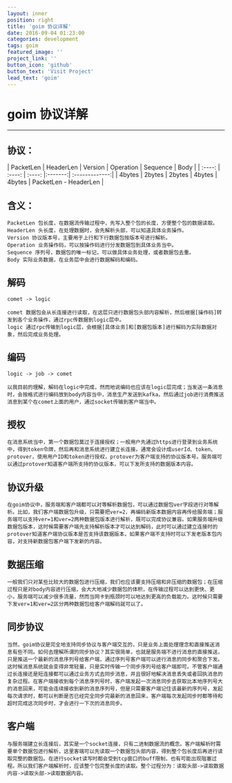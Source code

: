 ```yaml
---
layout: inner
position: right
title: 'goim 协议详解'
date: 2016-09-04 01:23:00
categories: development
tags: goim
featured_image: ''
project_link: ''
button_icon: 'github'
button_text: 'Visit Project'
lead_text: 'goim'
---
```


# goim 协议详解

---

## 协议：

| PacketLen | HeaderLen | Version | Operation | Sequence |   Body   |
| :----: | :----: | :----: |:-------:| :-------------:|
| 4bytes  | 2bytes | 2bytes |  4bytes  | 4bytes | PacketLen - HeaderLen |

## 含义：

	PacketLen 包长度，在数据流传输过程中，先写入整个包的长度，方便整个包的数据读取。
	HeaderLen 头长度，在处理数据时，会先解析头部，可以知道具体业务操作。
	Version 协议版本号，主要用于上行和下行数据包按版本号进行解析。
	Operation 业务操作码，可以按操作码进行分发数据包到具体业务当中。
	Sequence 序列号，数据包的唯一标记，可以做具体业务处理，或者数据包去重。
	Body 实际业务数据，在业务层中会进行数据解码和编码。

## 解码
	
	comet -> logic

	comet 数据包会从长连接进行读取，在这层只进行数据包头部内容解析，然后根据[操作码]转发到各个业务操作，通过rpc传数据到logic层中。
	logic 通过rpc传输到logic层，会根据[具体业务]和[数据包版本]进行解码为实际数据对象，然后完成业务处理。

## 编码

	logic -> job -> comet

	以我目前的理解，解码在logic中完成，然而地说编码也应该在logic层完成；当发送一条消息时，会按格式进行编码放到body内容当中，消息生产发送到kafka，然后通过job进行消费推送消息到某个在comet上面的用户，通过socket传输到客户端当中。

## 授权

	在消息系统当中，第一个数据包莫过于连接授权；一般用户先通过https进行登录到业务系统中，得到token令牌，然后再和消息系统进行建立长连接。通常会设计成userId、token、protover，使用用户ID和token进行授权，protover为客户端支持的协议版本号。服务端可以通过protover知道客户端所支持的协议版本，可以下发所支持的数据版本内容。

## 协议升级

	在goim协议中，服务端和客户端都可以对等解析数据包，可以通过数据包ver字段进行对等解析。比如，我们客户端数据包升级，只需要把ver=2，再编码新版本数据内容再传给服务端；服务端可以支持ver=1和ver=2两种数据包版本进行解析，既可以完成协议兼容。如果服务端升级数据包版本，这时候需要客户端先支持解析版本才可以达到解码，此时可以通过建立连接时的protover知道客户端协议版本是否支持该数据版本，如果客户端不支持时可以下发老版本包内容，对支持新数据包客户端下发新的内容。

## 数据压缩

	一般我们只对某些比较大的数据包进行压缩，我们也应该要支持压缩和非压缩的数据包；在压缩过程只是对body内容进行压缩，会大大地减少数据包的体积，在传输过程可以达到更快、更小，服务端可以减少很多流量，然而当网卡到瓶颈时可以地达到更高的负载能力。这时候只需要下发ver=1和ver=2区分两种数据包给客户端解码就可以了。

## 同步协议

	当然，goim协议是完全地支持同步协议与客户端交互的，只是业务上面处理理念和直接推送消息有些不同。如何去理解所谓的同步协议？其实很简单，也就是服务端不进行消息的直接推送，只是推送一个最新的消息序列号给客户端，通过序列号客户端可以进行消息的同步和聚合下发。这时候消息系统就会变得非常轻量，只是实时传输一个同步序列号给客户端即可。不管客户端通过长连接还是短连接都可以通过业务方式去同步消息，并且很好地解决消息丢失或者回执消息的复杂过程。在客户端接收到每个消息序列号时，客户端发起一次消息同步去获取比本地序列号大的消息回来，可能会连续接收到新的消息序列号，但是只需要客户端记住该最新的序列号，发起每次请求时，都可以判断是否已经完全同步完最新的消息回来，客户端每次发起同步时都等待和超时完成这次同步时，才会进行一下次的消息同步。

## 客户端

	与服务端建立长连接后，其实是一个socket连接，只有二进制数据流的概念。客户端解析时需要单个数据包进行解析，这里客端可以先读取一个数据包头部内容，得到整个包长度后再进行读取完整的数据包。在进行socket读写时都会受到tcp窗口的buff限制，也有可能出现阻塞过程。所以我们客户端解析时，应该整个包完整长度的读取。整个过程分为：读取头部->读取数据内容->读取头部->读取数据内容。

